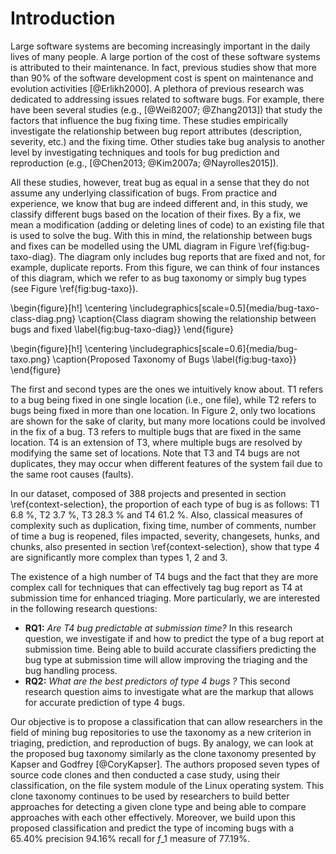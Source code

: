 ﻿# Introduction

Large software systems are becoming increasingly important in the daily lives of many people.
A large portion of the cost of these software systems is attributed to their maintenance.
In fact, previous studies show that more than 90% of the software development cost is spent on maintenance and evolution activities [@Erlikh2000].
A plethora of previous research was dedicated to addressing issues related to software bugs.
For example, there have been several studies (e.g., [@Weiß2007; @Zhang2013]) that study the factors that influence the bug fixing time.
These studies empirically investigate the relationship between bug report attributes (description, severity, etc.) and the fixing time.
Other studies take bug analysis to another level by investigating techniques and tools for bug prediction and reproduction (e.g., [@Chen2013; @Kim2007a; @Nayrolles2015]).

All these studies, however, treat bug as equal in a sense that they do not assume any underlying classification of bugs. 
From practice and experience, we know that bug are indeed different and, in this study, we classify different bugs based on the location of their fixes.
By a fix, we mean a modification (adding or deleting lines of code) to an existing file that is used to solve the bug. 
With this in mind, the relationship between bugs and fixes can be modelled using the UML diagram in Figure \ref{fig:bug-taxo-diag}. 
The diagram only includes bug reports that are fixed and not, for example, duplicate reports.
From this figure, we can think of four instances of this diagram, which we refer to as bug taxonomy or simply bug types (see Figure \ref{fig:bug-taxo}).

\begin{figure}[h!]
  \centering
    \includegraphics[scale=0.5]{media/bug-taxo-class-diag.png}
    \caption{Class diagram showing the relationship between bugs and fixed
    \label{fig:bug-taxo-diag}}
\end{figure}

\begin{figure}[h!]
  \centering
    \includegraphics[scale=0.6]{media/bug-taxo.png}
    \caption{Proposed Taxonomy of Bugs
    \label{fig:bug-taxo}}
\end{figure}

The first and second types are the ones we intuitively know about.
T1 refers to a bug being fixed in one single location (i.e., one file), while T2 refers to bugs being fixed in more than one location.
In Figure 2, only two locations are shown for the sake of clarity, but many more locations could be involved in the fix of a bug.
T3 refers to multiple bugs that are fixed in the same location.
T4 is an extension of T3, where multiple bugs are resolved by modifying the same set of locations.
Note that T3 and T4 bugs are not duplicates, they may occur when different features of the system fail due to the same root causes (faults).

In our dataset, composed of 388 projects and presented in section \ref{context-selection}, the proportion of each type of bug is as follows: T1 6.8 \%, T2 3.7 \%, T3 28.3 \% and T4 61.2 \%. 
Also, classical measures of complexity such as duplication, fixing time, number of comments, number of time a bug is reopened, files impacted, severity, changesets, hunks, and chunks, also presented in section \ref{context-selection}, show that type 4 are significantly more complex than types 1, 2 and 3.

The existence of a high number of T4 bugs and the fact that they are more complex call for techniques that can effectively tag bug report as T4 at submission time for enhanced triaging. More particularly, we are interested in the following research questions:


- **RQ1:** *Are T4 bug predictable at submission time?* In this research question, we investigate if and how to predict the type of a bug report at submission time. Being able to build accurate classifiers predicting the bug type at submission time will allow improving the triaging and the bug handling process.
- **RQ2:** *What are the best predictors of type 4 bugs ?* This second research question aims to investigate what are the markup that allows for accurate prediction of type 4 bugs. 


Our objective is to propose a classification that can allow researchers in the field of mining bug repositories to use the taxonomy as a new criterion in triaging, prediction, and reproduction of bugs.
By analogy, we can look at the proposed bug taxonomy similarly as the clone taxonomy presented by Kapser and Godfrey [@CoryKapser].
The authors proposed seven types of source code clones and then conducted a case study, using their classification, on the file system module of the Linux operating system.
This clone taxonomy continues to be used by researchers to build better approaches for detecting a given clone type and being able to compare approaches with each other effectively.
Moreover, we build upon this proposed classification and predict the type of incoming bugs with a 65.40\% precision 94.16\% recall for $f\_1$ measure of 77.19\%.

